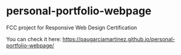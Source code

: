 # personal-portfolio-webpage
FCC project for Responsive Web Design Certification

You can check it here: https://paugarciamartinez.github.io/personal-portfolio-webpage/

